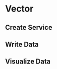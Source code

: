 # Vector

## Create Service
<!--@include: ./create-service.md-->

## Write Data
<!--@include: ../../db-cloud-shared/quick-start/vector.md-->

## Visualize Data
<!--@include: ./visualize-data.md-->
